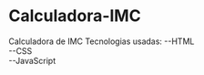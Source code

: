 # Calculadora-IMC
 Calculadora de IMC 
 Tecnologias usadas:
 --HTML<br>
 --CSS<br>
 --JavaScript<br>
 
